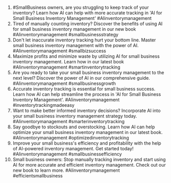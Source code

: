 1. #SmallBusiness owners, are you struggling to keep track of your inventory? Learn how AI can help with more accurate tracking in 'AI for Small Business Inventory Management' #AIinventorymanagement
2. Tired of manually counting inventory? Discover the benefits of using AI for small business inventory management in our new book #AIinventorymanagement #smallbusinessstrategy
3. Don't let inaccurate inventory tracking hurt your bottom line. Master small business inventory management with the power of AI. #AIinventorymanagement #smallbizsuccess
4. Maximize profits and minimize waste by utilizing AI for small business inventory management. Learn how in our latest book #AIinventorymanagement #smartinventorytracking
5. Are you ready to take your small business inventory management to the next level? Discover the power of AI in our comprehensive guide. #AIinventorymanagement #smallbusinessgrowth
6. Accurate inventory tracking is essential for small business success. Learn how AI can help streamline the process in 'AI for Small Business Inventory Management'. #AIinventorymanagement #inventorytrackingmadeeasy
7. Want to make better informed inventory decisions? Incorporate AI into your small business inventory management strategy today. #AIinventorymanagement #smarterinventorytracking
8. Say goodbye to stockouts and overstocking. Learn how AI can help optimize your small business inventory management in our latest book. #AIinventorymanagement #optimizedinventorytracking
9. Improve your small business's efficiency and profitability with the help of AI-powered inventory management. Get started today! #AIinventorymanagement #smallbusinessefficiency
10. Small business owners: Stop manually tracking inventory and start using AI for more accurate and efficient inventory management. Check out our new book to learn more. #AIinventorymanagement #efficientsmallbusiness

